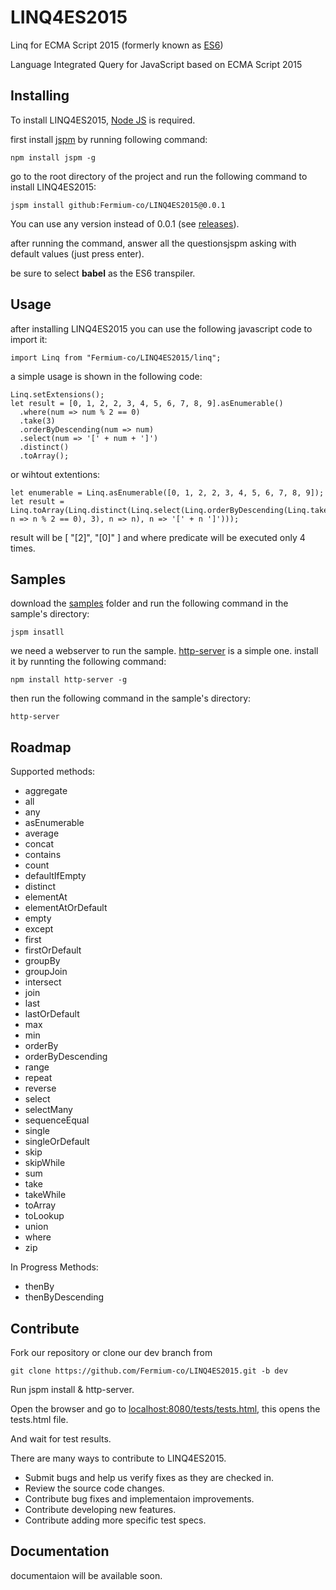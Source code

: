 # LINQ4ES2015
Linq for ECMA Script 2015 (formerly known as [ES6](https://github.com/lukehoban/es6features))

Language Integrated Query for JavaScript based on ECMA Script 2015

## Installing

To install LINQ4ES2015, [Node JS](https://nodejs.org) is required.

first install [jspm](http://jspm.io) by running following command:

    npm install jspm -g
    
go to the root directory of the project and run the following command to install LINQ4ES2015:

    jspm install github:Fermium-co/LINQ4ES2015@0.0.1

You can use any version instead of 0.0.1 (see [releases](https://github.com/Fermium-co/LINQ4ES2015/releases)).

after running the command, answer all the questionsjspm asking with default values (just press enter).

be sure to select **babel** as the ES6 transpiler. 

## Usage

after installing LINQ4ES2015 you can use the following javascript code to import it:

	import Linq from "Fermium-co/LINQ4ES2015/linq";

a simple usage is shown in the following code:

    Linq.setExtensions();
    let result = [0, 1, 2, 2, 3, 4, 5, 6, 7, 8, 9].asEnumerable()
      .where(num => num % 2 == 0)
      .take(3)
      .orderByDescending(num => num)
      .select(num => '[' + num + ']')
      .distinct()
      .toArray();

or wihtout extentions:

    let enumerable = Linq.asEnumerable([0, 1, 2, 2, 3, 4, 5, 6, 7, 8, 9]);
    let result = Linq.toArray(Linq.distinct(Linq.select(Linq.orderByDescending(Linq.take(Linq.where(enumerable, n => n % 2 == 0), 3), n => n), n => '[' + n ']')));

result will be [ "[2]", "[0]" ] and where predicate will be executed only 4 times.

## Samples

download the [samples](https://github.com/Fermium-co/LINQ4ES2015/tree/dev/samples) folder and run the following command in the sample's directory:

    jspm insatll

we need a webserver to run the sample. [http-server](https://github.com/indexzero/http-server) is a simple one. install it by runnting the following command:

    npm install http-server -g  

then run the following command in the sample's directory:

    http-server

## Roadmap

Supported methods:
* aggregate
* all
* any
* asEnumerable
* average
* concat
* contains
* count
* defaultIfEmpty
* distinct
* elementAt
* elementAtOrDefault
* empty
* except
* first
* firstOrDefault
* groupBy
* groupJoin
* intersect
* join
* last
* lastOrDefault
* max
* min
* orderBy
* orderByDescending
* range
* repeat
* reverse
* select
* selectMany
* sequenceEqual
* single
* singleOrDefault
* skip
* skipWhile
* sum
* take
* takeWhile
* toArray
* toLookup
* union
* where
* zip

In Progress Methods:
* thenBy
* thenByDescending


## Contribute

Fork our repository or clone our dev branch from

    git clone https://github.com/Fermium-co/LINQ4ES2015.git -b dev
    
Run jspm install & http-server.
    
Open the browser and go to [localhost:8080/tests/tests.html](http://localhost:8080/tests/tests.html), this opens the tests.html file.

And wait for test results.

There are many ways to contribute to LINQ4ES2015.

* Submit bugs and help us verify fixes as they are checked in.
* Review the source code changes.
* Contribute bug fixes and implementaion improvements.
* Contribute developing new features.
* Contribute adding more specific test specs. 

## Documentation

documentaion will be available soon.
